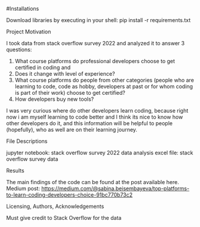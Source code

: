 #Installations

Download libraries by executing in your shell:
pip install -r requirements.txt


Project Motivation

I took data from stack overflow survey 2022 and analyzed it to answer 3 questions:
1. What course platforms do professional developers choose to get certified in coding and 
2. Does it change with level of experience?
3. What course platforms do people from other categories (people who are learning to code, code as hobby, developers at past or for whom coding is part of their work) choose to get certified?
4. How developers buy new tools?

I was very curious where do other developers learn coding, because right now i am myself learning to code better and I think its nice to know how other developers do it, and this information will be helpful to people (hopefully), who as well are on their learning journey.



File Descriptions

jupyter notebook: stack overflow survey 2022 data analysis
excel file: stack overflow survey data



Results

The main findings of the code can be found at the post available here.
Medium post: https://medium.com/@sabina.beisembayeva/top-platforms-to-learn-coding-developers-choice-91bc770b73c2



Licensing, Authors, Acknowledgements

Must give credit to Stack Overflow for the data
